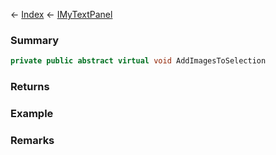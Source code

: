 ← [Index](Api-Index) ← [IMyTextPanel](Sandbox.ModAPI.Ingame.IMyTextPanel)

### Summary

```csharp
private public abstract virtual void AddImagesToSelection
```

### Returns

### Example

### Remarks

